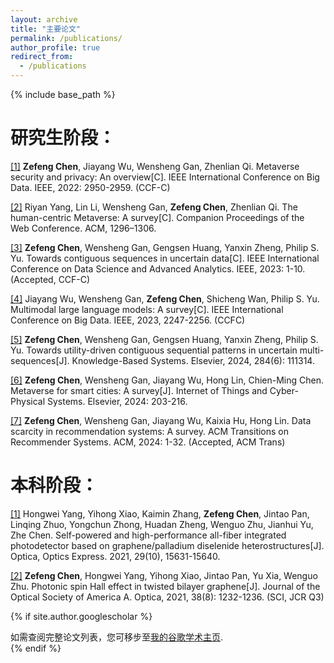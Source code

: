 ```yaml
---
layout: archive
title: "主要论文"
permalink: /publications/
author_profile: true
redirect_from:
  - /publications
---
```


{% include base_path %}

研究生阶段：
====
[[1]](https://doi.org/10.1109/BigData55660.2022.10021112) **Zefeng Chen**, Jiayang Wu, Wensheng Gan, Zhenlian Qi. Metaverse security and privacy: An overview[C]. IEEE International Conference on Big Data. IEEE, 2022: 2950-2959. (CCF-C)

[[2]](https://doi.org/10.1145/3543873.3587593) Riyan Yang, Lin Li, Wensheng Gan, **Zefeng Chen**, Zhenlian Qi. The human-centric Metaverse: A survey[C]. Companion Proceedings of the Web Conference. ACM, 1296–1306.

[[3]](https://doi.org/10.1109/DSAA60987.2023.10302526) **Zefeng Chen**, Wensheng Gan, Gengsen Huang, Yanxin Zheng, Philip S. Yu. Towards contiguous sequences in uncertain data[C]. IEEE International Conference on Data Science and Advanced Analytics. IEEE, 2023: 1-10. (Accepted, CCF-C)

[[4]](https://doi.org/10.1109/BigData59044.2023.10386743) Jiayang Wu, Wensheng Gan, **Zefeng Chen**, Shicheng Wan, Philip S. Yu. Multimodal large language models: A survey[C]. IEEE International Conference on Big Data. IEEE, 2023, 2247-2256. (CCFC)

[[5]](https://doi.org/10.1016/j.knosys.2023.111314) **Zefeng Chen**, Wensheng Gan, Gengsen Huang, Yanxin Zheng, Philip S. Yu. Towards utility-driven contiguous sequential patterns in uncertain multi-sequences[J]. Knowledge-Based Systems. Elsevier, 2024, 284(6): 111314.

[[6]](https://doi.org/10.1016/j.iotcps.2023.12.002) **Zefeng Chen**, Wensheng Gan, Jiayang Wu, Hong Lin, Chien-Ming Chen. Metaverse for smart cities: A survey[J]. Internet of Things and Cyber-Physical Systems. Elsevier, 2024: 203-216.

[[7]](https://doi.org/10.1145/3639063) **Zefeng Chen**, Wensheng Gan, Jiayang Wu, Kaixia Hu, Hong Lin. Data scarcity in recommendation systems: A survey. ACM Transitions on Recommender Systems. ACM, 2024: 1-32. (Accepted, ACM Trans)

本科阶段：
====
[[1]](https://doi.org/10.1364/OE.425777) Hongwei Yang, Yihong Xiao, Kaimin Zhang, **Zefeng Chen**, Jintao Pan, Linqing Zhuo, Yongchun Zhong, Huadan Zheng, Wenguo Zhu, Jianhui Yu, Zhe Chen. Self-powered and high-performance all-fiber integrated photodetector based on graphene/palladium diselenide heterostructures[J]. Optica, Optics Express. 2021, 29(10), 15631-15640.

[[2]](https://doi.org/10.1364/JOSAA.430598) **Zefeng Chen**, Hongwei Yang, Yihong Xiao, Jintao Pan, Yu Xia, Wenguo Zhu. Photonic spin Hall effect in twisted bilayer graphene[J]. Journal of the Optical Society of America A. Optica, 2021, 38(8): 1232-1236. (SCI, JCR Q3)


{% if site.author.googlescholar %}
  <div class="wordwrap">如需查阅完整论文列表，您可移步至<a href="{{site.author.googlescholar}}">我的谷歌学术主页</a>.</div>
{% endif %}
